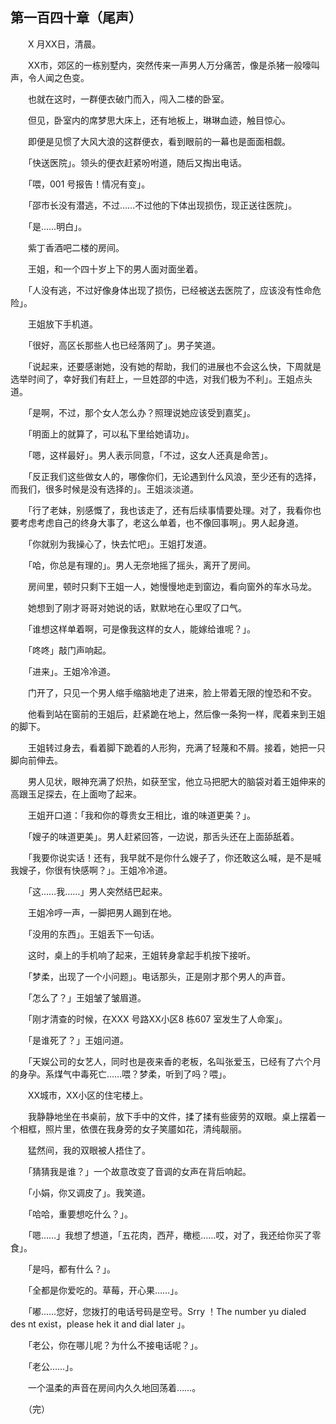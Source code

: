 ## 第一百四十章（尾声）

　　X 月XX日，清晨。

　　XX市，郊区的一栋别墅内，突然传来一声男人万分痛苦，像是杀猪一般嚎叫声，令人闻之色变。

　　也就在这时，一群便衣破门而入，闯入二楼的卧室。

　　但见，卧室内的席梦思大床上，还有地板上，琳琳血迹，触目惊心。

　　即便是见惯了大风大浪的这群便衣，看到眼前的一幕也是面面相觑。

　　「快送医院」。领头的便衣赶紧吩咐道，随后又掏出电话。

　　「喂，001 号报告！情况有变」。

　　「邵市长没有潜逃，不过……不过他的下体出现损伤，现正送往医院」。

　　「是……明白」。

　　紫丁香酒吧二楼的房间。

　　王姐，和一个四十岁上下的男人面对面坐着。

　　「人没有逃，不过好像身体出现了损伤，已经被送去医院了，应该没有性命危险」。

　　王姐放下手机道。

　　「很好，高区长那些人也已经落网了」。男子笑道。

　　「说起来，还要感谢她，没有她的帮助，我们的进展也不会这么快，下周就是选举时间了，幸好我们有赶上，一旦姓邵的中选，对我们极为不利」。王姐点头道。

　　「是啊，不过，那个女人怎么办？照理说她应该受到嘉奖」。

　　「明面上的就算了，可以私下里给她请功」。

　　「嗯，这样最好」。男人表示同意，「不过，这女人还真是命苦」。

　　「反正我们这些做女人的，哪像你们，无论遇到什么风浪，至少还有的选择，而我们，很多时候是没有选择的」。王姐淡淡道。

　　「行了老妹，别感慨了，我也该走了，还有后续事情要处理。对了，我看你也要考虑考虑自己的终身大事了，老这么单着，也不像回事啊」。男人起身道。

　　「你就别为我操心了，快去忙吧」。王姐打发道。

　　「哈，你总是有理的」。男人无奈地摇了摇头，离开了房间。

　　房间里，顿时只剩下王姐一人，她慢慢地走到窗边，看向窗外的车水马龙。

　　她想到了刚才哥哥对她说的话，默默地在心里叹了口气。

　　「谁想这样单着啊，可是像我这样的女人，能嫁给谁呢？」。

　　「咚咚」敲门声响起。

　　「进来」。王姐冷冷道。

　　门开了，只见一个男人缩手缩脑地走了进来，脸上带着无限的惶恐和不安。

　　他看到站在窗前的王姐后，赶紧跪在地上，然后像一条狗一样，爬着来到王姐的脚下。

　　王姐转过身去，看着脚下跪着的人形狗，充满了轻蔑和不屑。接着，她把一只脚向前伸去。

　　男人见状，眼神充满了炽热，如获至宝，他立马把肥大的脑袋对着王姐伸来的高跟玉足探去，在上面吻了起来。

　　王姐开口道：「我和你的尊贵女王相比，谁的味道更美？」。

　　「嫂子的味道更美」。男人赶紧回答，一边说，那舌头还在上面舔舐着。

　　「我要你说实话！还有，我早就不是你什么嫂子了，你还敢这么喊，是不是喊我嫂子，你很有快感啊？」。王姐冷冷道。

　　「这……我……」男人突然结巴起来。

　　王姐冷哼一声，一脚把男人踢到在地。

　　「没用的东西」。王姐丢下一句话。

　　这时，桌上的手机响了起来，王姐转身拿起手机按下接听。

　　「梦柔，出现了一个小问题」。电话那头，正是刚才那个男人的声音。

　　「怎么了？」王姐皱了皱眉道。

　　「刚才清查的时候，在XXX 号路XX小区8 栋607 室发生了人命案」。

　　「是谁死了？」王姐问道。

　　「天娱公司的女艺人，同时也是夜来香的老板，名叫张爱玉，已经有了六个月的身孕。系煤气中毒死亡……喂？梦柔，听到了吗？喂」。

　　XX城市，XX小区的住宅楼上。

　　我静静地坐在书桌前，放下手中的文件，揉了揉有些疲劳的双眼。桌上摆着一个相框，照片里，依偎在我身旁的女子笑靥如花，清纯靓丽。

　　猛然间，我的双眼被人捂住了。

　　「猜猜我是谁？」一个故意改变了音调的女声在背后响起。

　　「小娟，你又调皮了」。我笑道。

　　「哈哈，重要想吃什么？」。

　　「嗯……」我想了想道，「五花肉，西芹，橄榄……哎，对了，我还给你买了零食」。

　　「是吗，都有什么？」。

　　「全都是你爱吃的。草莓，开心果……」。

　　「嘟……您好，您拨打的电话号码是空号。Srry ！The number yu dialed　des nt exist，please hek it and dial later 」。

　　「老公，你在哪儿呢？为什么不接电话呢？」。

　　「老公……」。

　　一个温柔的声音在房间内久久地回荡着……。

　　（完）

